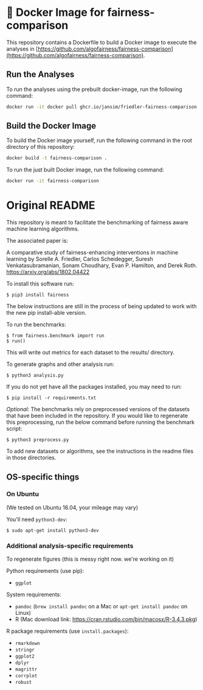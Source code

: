 # 🐳 Docker Image for fairness-comparison

This repository contains a Dockerfile to build a Docker image to execute the analyses in [https://github.com/algofairness/fairness-comparison](https://github.com/algofairness/fairness-comparison).

## Run the Analyses

To run the analyses using the prebuilt docker-image, run the following command:

```bash
docker run -it docker pull ghcr.io/jansim/friedler-fairness-comparison:docker
```

## Build the Docker Image

To build the Docker image yourself, run the following command in the root directory of this repository:

```bash
docker build -t fairness-comparison .
```

To run the just built Docker image, run the following command:

```bash
docker run -it fairness-comparison
```

# Original README

This repository is meant to facilitate the benchmarking of fairness aware machine learning algorithms.

The associated paper is:

A comparative study of fairness-enhancing interventions in machine learning by Sorelle A. Friedler, Carlos Scheidegger, Suresh Venkatasubramanian, Sonam Choudhary, Evan P. Hamilton, and Derek Roth. https://arxiv.org/abs/1802.04422

To install this software run:

    $ pip3 install fairness

The below instructions are still in the process of being updated to work with the new pip install-able version.

To run the benchmarks:

    $ from fairness.benchmark import run
    $ run()

This will write out metrics for each dataset to the results/ directory.

To generate graphs and other analysis run:

    $ python3 analysis.py

If you do not yet have all the packages installed, you may need to run:

    $ pip install -r requirements.txt

*Optional*:  The benchmarks rely on preprocessed versions of the datasets that have been included
in the repository.  If you would like to regenerate this preprocessing, run the below command
before running the benchmark script:

    $ python3 preprocess.py

To add new datasets or algorithms, see the instructions in the readme files in those directories.

## OS-specific things

### On Ubuntu

(We tested on Ubuntu 16.04, your mileage may vary)

You'll need `python3-dev`:

    $ sudo apt-get install python3-dev


### Additional analysis-specific requirements

To regenerate figures (this is messy right now. we're working on it)

Python requirements (use pip):

* `ggplot`

System requirements:

* `pandoc`  (`brew install pandoc` on a Mac or `apt-get install pandoc` on Linux)
* R  (Mac download link: https://cran.rstudio.com/bin/macosx/R-3.4.3.pkg)

R package requirements (use `install.packages`):

* `rmarkdown`
* `stringr`
* `ggplot2`
* `dplyr`
* `magrittr`
* `corrplot`
* `robust`
